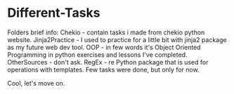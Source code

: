 # Different-Tasks
Folders brief info:
    Chekio - contain tasks i made from chekio python website.
    Jinja2Practice - I used to practice for a little bit with jinja2 package as my future web dev tool.
    OOP - in few words it's Object Oriented Programming in python exercises and lessons I've completed.
    OtherSources - don't ask.
    RegEx - re Python package that is used for operations with templates. Few tasks were done, but only for now.

Cool, let's move on.